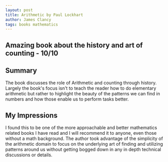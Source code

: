 ```yaml
---
layout: post
title: Arithmetic by Paul Lockhart
author: James Clancy
tags: books mathematics
---
```


## Amazing book about the history and art of counting - 10/10

## Summary

The book discusses the role of Arithmetic and counting through history. Largely the book's focus isn't to teach the reader how to do elementary arithmetic but rather to highlight the beauty of the patterns we can find in numbers and how those enable us to perform tasks better.

## My Impressions

I found this to be one of the more approachable and better mathematics related books I have read and I will recommend it to anyone, even those without a math background. The author took advantage of the simplicity of the arithmetic domain to focus on the underlying art of finding and utilizing patterns around us without getting bogged down in any in depth technical discussions or details.